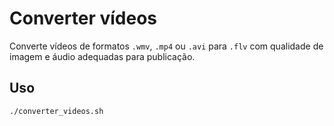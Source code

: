 # Converter vídeos

Converte vídeos de formatos `.wmv`, `.mp4` ou `.avi` para `.flv` com qualidade de imagem e áudio adequadas para publicação.


## Uso

```
./converter_videos.sh
```
